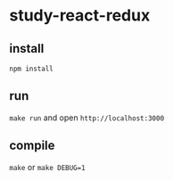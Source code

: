 # study-react-redux

## install

```
npm install
```

## run

`make run` and open `http://localhost:3000`

## compile

`make` or `make DEBUG=1`



